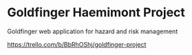 # Goldfinger Haemimont Project

Goldfinger web application for hazard and risk management

https://trello.com/b/BbRhOShj/goldfinger-project